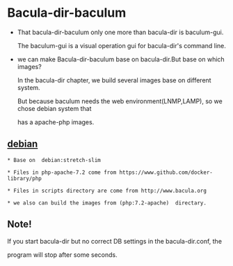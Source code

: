 # Bacula-dir-baculum

* That bacula-dir-baculum only one more than bacula-dir is baculum-gui.

  The baculum-gui is a visual operation gui for bacula-dir's command line.


* we can make Bacula-dir-baculum base on bacula-dir.But base on which images?

  In the bacula-dir chapter, we build several images base on different system.

  But because baculum needs the web environment(LNMP,LAMP), so we chose debian system that 

  has a apache-php images.



## [debian](/bacula-dir-baculum/)

    * Base on  debian:stretch-slim

    * Files in php-apache-7.2 come from https://www.github.com/docker-library/php
    
    * Files in scripts directory are come from http://www.bacula.org

    * we also can build the images from (php:7.2-apache)  directary. 



## Note!
   If you start bacula-dir but no correct DB settings in the bacula-dir.conf, the 

program will stop after some seconds.
